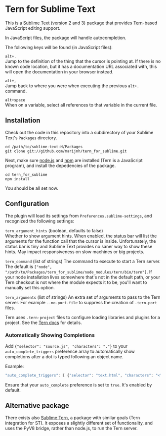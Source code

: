 # Tern for Sublime Text

This is a [Sublime Text][st] (version 2 and 3) package that provides
[Tern][tern]-based JavaScript editing support.

[st]: http://www.sublimetext.com/
[tern]: http://ternjs.net

In JavaScript files, the package will handle autocompletion.

The following keys will be found (in JavaScript files):

`alt+.`  
Jump to the definition of the thing that the cursor is pointing at. If
there is no known code location, but it has a documentation URL
associated with, this will open the documentation in your browser
instead.

`alt+,`  
Jump back to where you were when executing the previous `alt+.` command.

`alt+space`  
When on a variable, select all references to that variable in the
current file.

## Installation

Check out the code in this repository into a subdirectory of your
Sublime Text's `Packages` directory.

    cd /path/to/sublime-text-N/Packages
    git clone git://github.com/marijnh/tern_for_sublime.git

Next, make sure [node.js][node] and [npm][npm] are installed (Tern is
a JavaScript program), and install the depedencies of the package.

[node]: http://nodejs.org
[npm]: https://npmjs.org/

    cd tern_for_sublime
    npm install

You should be all set now.

## Configuration

The plugin will load its settings from `Preferences.sublime-settings`,
and recognized the following settings:

`tern_argument_hints` (boolean, defaults to false)  
Whether to show argument hints. When enabled, the status bar will list
the arguments for the function call that the cursor is inside.
Unfortunately, the status bar is tiny and Sublime Text provides no
saner way to show these hints. May impact responsiveness on slow
machines or big projects.

`tern_command` (list of strings) The command to execute to start a
Tern server. The default is
`["node", "/path/to/Packages/tern_for_sublime/node_modules/tern/bin/tern"]`.
If your node installation lives somewhere that's not in the default
path, or your Tern checkout is not where the module expects it to be,
you'll want to manually set this option.

`tern_arguments` (list of strings) An extra set of arguments to pass
to the Tern server. For example `--no-port-file` to suppress the
creation of `.tern-port` files.

Tern uses `.tern-project` files to configure loading libraries and
plugins for a project. See the [Tern docs][docs] for details.

[docs]: http://ternjs.net/doc/manual.html#configuration

### Automatically Showing Completions

Add `{"selector": "source.js", "characters": "."}` to your `auto_complete_triggers` preference array to automatically show completions after a dot is typed following an object name.

Example:
```javascript
"auto_complete_triggers": [ {"selector": "text.html", "characters": "<"}, {"selector": "source.js", "characters": "."} ]
```

Ensure that your `auto_complete` preference is set to `true`. It's enabled by default.

## Alternative package

There exists also [Sublime Tern][stern], a package with similar goals
(Tern integration for ST). It exposes a slightly different set of
functionality, and uses the PyV8 bridge, rather than node.js, to run
the Tern server.

[stern]: https://github.com/emmetio/sublime-tern
